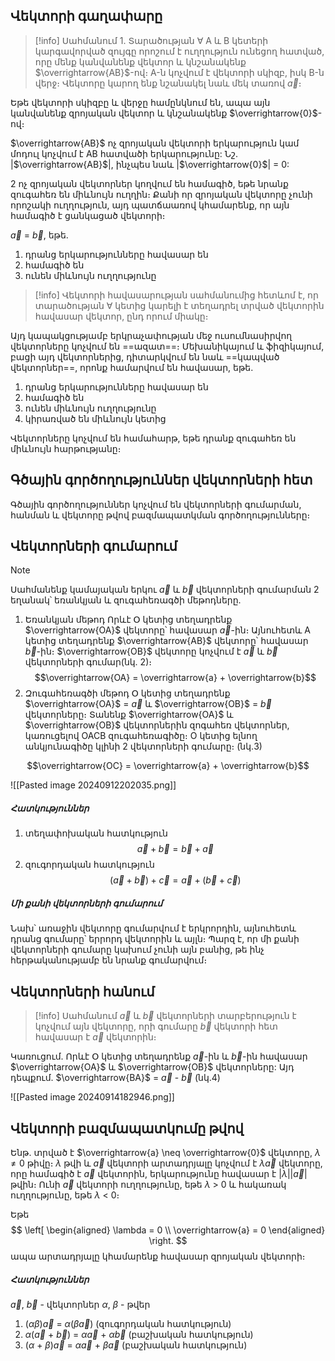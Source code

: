 ## Վեկտորի գաղափարը

>[!info] Սահմանում 1.
>Տարածության $\forall$ A և B կետերի կարգավորված զույգը որոշում է ուղղություն ունեցող հատված, որը մենք կանվանենք վեկտոր և կնշանակենք $\overrightarrow{AB}$-ով։ A-ն կոչվում է վեկտորի սկիզբ, իսկ B-ն վերջ։ Վեկտորը կարող ենք նշանակել նաև մեկ տառով $\overrightarrow{a}$։

Եթե վեկտորի սկիզբը և վերջը համընկնում են, ապա այն կանվանենք զրոյական վեկտոր և կնշանակենք $\overrightarrow{0}$-ով։

$\overrightarrow{AB}$ ոչ զրոյական վեկտորի երկարություն կամ մոդուլ կոչվում է AB հատվածի երկարությունը: Նշ․ |$\overrightarrow{AB}$|, ինչպես նաև |$\overrightarrow{0}$| = 0:

2 ոչ զրոյական վեկտորներ կողվում են համագիծ, եթե նրանք զուգահեռ են միևնույն ուղղին։ Քանի որ զրոյական վեկտորը չունի որոշակի ուղղություն, այդ պատճաառով կհամարենք, որ այն համագիծ է ցանկացած վեկտորի։

$\overrightarrow{a}$ = $\overrightarrow{b}$, եթե․
1) դրանց երկարությունները հավասար են
2) համագիծ են
3) ունեն միևնույն ուղղությունը

> [!info] 
>  Վեկտորի հավասարության սահմանումից հետևոմ է, որ տարածության $\forall$ կետից կարելի է տեղադրել տրված վեկտորին հավասար վեկտոր, ընդ որում միակը։

Այդ կապակցությամբ երկրաչափության մեջ ուսումնասիրվող վեկտորները կոչվում են ==ազատ==։ Մեխանիկայում և ֆիզիկայում, բացի այդ վեկտորներից, դիտարկվում են նաև ==կապված վեկտորներ==, որոնք համարվում են հավասար, եթե․
1) դրանց երկարությունները հավասար են
2) համագիծ են
3) ունեն միևնույն ուղղությունը
4) կիրառված են միևնույն կետից

Վեկտորները կոչվում են համահարթ, եթե դրանք զուգահեռ են միևնույն հարթությանը։ 

## Գծային գործողություններ վեկտորների հետ

Գծային գործողություններ կոչվում են վեկտորների գումարման, հանման և վեկտորը թվով բազմապատկման գործողությունները։

## Վեկտորների գումարում

> [!note] 
> Սահմանենք կամայական երկու $\overrightarrow{a}$ և $\overrightarrow{b}$  վեկտորների գումարման 2 եղանակ՝ եռանկյան և զուգահեռագծի մեթոդները․


1) Եռանկյան մեթոդ
Որևէ Օ կետից տեղադրենք $\overrightarrow{OA}$ վեկտորը՝ հավասար $\overrightarrow{a}$-ին։ Այնուհետև A կետից տեղադրենք $\overrightarrow{AB}$ վեկտորը՝ հավասար $\overrightarrow{b}$-ին։ $\overrightarrow{OB}$ վեկտորը կոչվում է $\overrightarrow{a}$ և $\overrightarrow{b}$ վեկտորների գումար(նկ․ 2)։
$$\overrightarrow{OA} = \overrightarrow{a} + \overrightarrow{b}$$
2) Զուգահեռագծի մեթոդ
Օ կետից տեղադրենք $\overrightarrow{OA}$ = $\overrightarrow{a}$ և $\overrightarrow{OB}$ = $\overrightarrow{b}$ վեկտորները։ Տանենք $\overrightarrow{OA}$ և $\overrightarrow{OB}$ վեկտորներին զոգահեռ վեկտորներ, կառուցելով OACB զուգահեռագիծը։ O  կետից ելնող անկյունագիծը կլինի 2 վեկտորների գումարը։ (նկ․3)

$$\overrightarrow{OC} = \overrightarrow{a} + \overrightarrow{b}$$

![[Pasted image 20240912202035.png]]

##### Հատկություններ

1. տեղափոխական հատկություն
   $$\overrightarrow{a} + \overrightarrow{b} = \overrightarrow{b} + \overrightarrow{a}$$
2. զուգորդական հատկություն
   $$(\overrightarrow{a} + \overrightarrow{b}) + \overrightarrow{c} = \overrightarrow{a} + (\overrightarrow{b} + \overrightarrow{c})$$
##### Մի քանի վեկտորների գումարում

Նախ՝ առաջին վեկտորը գումարվում է երկրորդին, այնուհետև դրանց գումարը՝ երրորդ վեկտորին և այլն։ Պարզ է, որ մի քանի վեկտորների գումարը կախում չունի այն բանից, թե ինչ հերթականությամբ են նրանք գումարվում։ 
## Վեկտորների հանում

> [!info] Սահմանում
> $\overrightarrow{a}$ և $\overrightarrow{b}$ վեկտորների տարբերություն է կոչվում այն վեկտորը, որի գումարը $\overrightarrow{b}$ վեկտորի հետ հավասար է $\overrightarrow{a}$ վեկտորին։

Կառուցում․ Որևէ Օ կետից տեղադրենք $\overrightarrow{a}$-ին և $\overrightarrow{b}$-ին հավասար $\overrightarrow{OA}$ և $\overrightarrow{OB}$ վեկտորները: Այդ դեպքում. $\overrightarrow{BA}$ = $\overrightarrow{a}$ - $\overrightarrow{b}$ (նկ․4)

![[Pasted image 20240914182946.png]]

## Վեկտորի բազմապատկումը թվով

Ենթ․ տրված է $\overrightarrow{a} \neq \overrightarrow{0}$ վեկտորը, $\lambda \neq 0$ թիվը։ 
$\lambda$ թվի և $\overrightarrow{a}$ վեկտորի արտադրյալը կոչվում է $\lambda$$\overrightarrow{a}$ վեկտորը, որը համագիծ է $\overrightarrow{a}$ վեկտորին, երկարությունը հավասար է |$\lambda$||$\overrightarrow{a}$| թվին։ Ունի $\overrightarrow{a}$ վեկտորի ուղղությունը, եթե $\lambda$ > 0 և հակառակ ուղղությունը, եթե $\lambda$ < 0։ 

Եթե
$$
\left[
\begin{aligned}
\lambda = 0 \\
\overrightarrow{a} = 0 
\end{aligned}
\right.
$$
ապա արտադրյալը կհամարենք հավասար զրոյական վեկտորի։

##### Հատկություններ
$\overrightarrow{a}$, $\overrightarrow{b}$ - վեկտորներ
$\alpha$, $\beta$ - թվեր

1. ($\alpha$$\beta$)$\overrightarrow{a}$ = $\alpha$($\beta$$\overrightarrow{a}$) (զուգորդական հատկություն)
2. $\alpha$($\overrightarrow{a}$ + $\overrightarrow{b}$) = $\alpha$$\overrightarrow{a}$ + $\alpha$$\overrightarrow{b}$ (բաշխական հատկություն)
3. ($\alpha$ + $\beta$)$\overrightarrow{a}$ = $\alpha$$\overrightarrow{a}$ + $\beta$$\overrightarrow{a}$ (բաշխական հատկություն)
